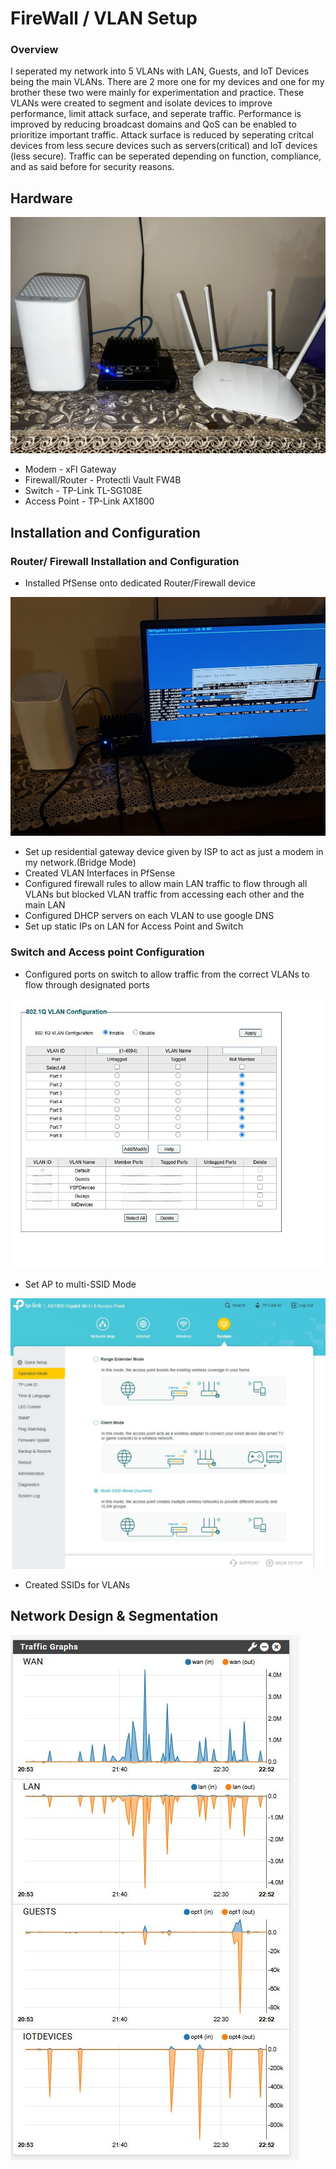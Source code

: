 # FireWall / VLAN Setup

### Overview
I seperated my network into 5 VLANs with LAN, Guests, and IoT Devices being the main VLANs. There are 2 more one for my devices and one for my brother these two were mainly for experimentation and practice. These VLANs were created to segment and isolate devices to improve performance, limit attack surface, and seperate traffic. Performance is improved by reducing broadcast domains and QoS can be enabled to prioritize important traffic. Attack surface is reduced by seperating critcal devices from less secure devices such as servers(critical) and IoT devices (less secure). Traffic can be seperated depending on function, compliance, and as said before for security reasons.

## Hardware
![Network Hardware](/Images/NetworkHardware.jpg "Network Hardware") <br>
- Modem - xFI Gateway <br>
- Firewall/Router - Protectli Vault FW4B <br>
- Switch - TP-Link TL-SG108E <br>
- Access Point - TP-Link AX1800 <br>

## Installation and Configuration

### Router/ Firewall Installation and Configuration
- Installed PfSense onto dedicated Router/Firewall device 

![Installing PfSense](/Images/installpfsense.jpg "Installing PfSense") <br>
- Set up residential gateway device given by ISP to act as just a modem in my network.(Bridge Mode)<br>
- Created VLAN Interfaces in PfSense <br>
- Configured firewall rules to allow main LAN traffic to flow through all VLANs but blocked VLAN traffic from accessing each other and the main LAN<br>
- Configured DHCP servers on each VLAN to use google DNS<br>
- Set up static IPs on LAN for Access Point and Switch

### Switch and Access point Configuration
- Configured ports on switch to allow traffic from the correct VLANs to flow through designated ports

![Installing PfSense](/Images/switchconfig.jpg "Installing PfSense") <br>
- Set AP to multi-SSID Mode

![Installing PfSense](/Images/multissid.jpg "Installing PfSense") <br>
- Created SSIDs for VLANs

## Network Design & Segmentation
![Installing PfSense](/Images/VLANs.jpg "Installing PfSense") <br>
